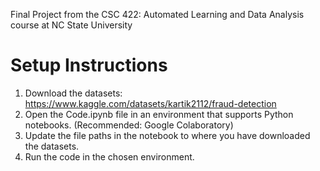 Final Project from the CSC 422: Automated Learning and Data Analysis course at NC State University

# Setup Instructions

1. Download the datasets: https://www.kaggle.com/datasets/kartik2112/fraud-detection
2. Open the Code.ipynb file in an environment that supports Python notebooks. (Recommended: Google Colaboratory)
3. Update the file paths in the notebook to where you have downloaded the datasets.
4. Run the code in the chosen environment.

